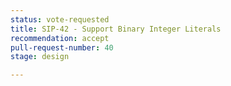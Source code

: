 ```yaml
---
status: vote-requested
title: SIP-42 - Support Binary Integer Literals
recommendation: accept
pull-request-number: 40
stage: design

---
```


